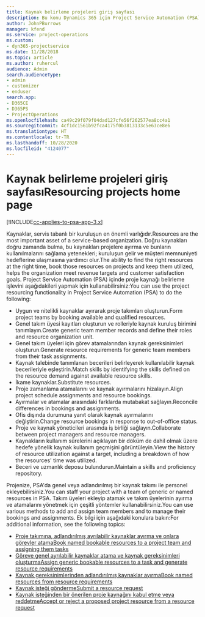 ```yaml
---
title: Kaynak belirleme projeleri giriş sayfası
description: Bu konu Dynamics 365 için Project Service Automation (PSA) içindeki kaynak yönetimi özellikleri hakkında bilgi sağlar.
author: JohnPBurrows
manager: kfend
ms.service: project-operations
ms.custom:
- dyn365-projectservice
ms.date: 11/28/2018
ms.topic: article
ms.author: ruhercul
audience: Admin
search.audienceType:
- admin
- customizer
- enduser
search.app:
- D365CE
- D365PS
- ProjectOperations
ms.openlocfilehash: ca49c29f079f04dad127cfe56f262577ea8cc4a1
ms.sourcegitcommit: 4cf1dc1561b92fca4175f0b3813133c5e63ce8e6
ms.translationtype: HT
ms.contentlocale: tr-TR
ms.lasthandoff: 10/28/2020
ms.locfileid: "4124077"
---
```

# <a name="resourcing-projects-home-page"></a><span data-ttu-id="ba774-103">Kaynak belirleme projeleri giriş sayfası</span><span class="sxs-lookup"><span data-stu-id="ba774-103">Resourcing projects home page</span></span>

[!INCLUDE[cc-applies-to-psa-app-3.x](../includes/cc-applies-to-psa-app-3x.md)]

<span data-ttu-id="ba774-104">Kaynaklar, servis tabanlı bir kuruluşun en önemli varlığıdır.</span><span class="sxs-lookup"><span data-stu-id="ba774-104">Resources are the most important asset of a service-based organization.</span></span> <span data-ttu-id="ba774-105">Doğru kaynakları doğru zamanda bulma, bu kaynakları projelere ayırma ve bunların kullanılmalarını sağlama yetenekleri; kuruluşun gelir ve müşteri memnuniyeti hedeflerine ulaşmasına yardımcı olur.</span><span class="sxs-lookup"><span data-stu-id="ba774-105">The ability to find the right resources at the right time, book those resources on projects and keep them utilized, helps the organization meet revenue targets and customer satisfaction goals.</span></span> <span data-ttu-id="ba774-106">Project Service Automation (PSA) içinde proje kaynağı belirleme işlevini aşağıdakileri yapmak için kullanabilirsiniz:</span><span class="sxs-lookup"><span data-stu-id="ba774-106">You can use the project resourcing functionality in Project Service Automation (PSA) to do the following:</span></span>

- <span data-ttu-id="ba774-107">Uygun ve nitelikli kaynaklar ayırarak proje takımları oluşturun.</span><span class="sxs-lookup"><span data-stu-id="ba774-107">Form project teams by booking available and qualified resources.</span></span>
- <span data-ttu-id="ba774-108">Genel takım üyesi kayıtları oluşturun ve rolleriyle kaynak kuruluş birimini tanımlayın.</span><span class="sxs-lookup"><span data-stu-id="ba774-108">Create generic team member records and define their roles and resource organization unit.</span></span>
- <span data-ttu-id="ba774-109">Genel takım üyeleri için görev atamalarından kaynak gereksinimleri oluşturun.</span><span class="sxs-lookup"><span data-stu-id="ba774-109">Generate resource requirements for generic team members from their task assignments.</span></span>
- <span data-ttu-id="ba774-110">Kaynak talebinde tanımlanan becerileri belirleyerek kullanılabilir kaynak becerileriyle eşleştirin.</span><span class="sxs-lookup"><span data-stu-id="ba774-110">Match skills by identifying the skills defined on the resource demand against available resource skills.</span></span>
- <span data-ttu-id="ba774-111">İkame kaynaklar.</span><span class="sxs-lookup"><span data-stu-id="ba774-111">Substitute resources.</span></span>
- <span data-ttu-id="ba774-112">Proje zamanlama atamalarını ve kaynak ayırmalarını hizalayın.</span><span class="sxs-lookup"><span data-stu-id="ba774-112">Align project schedule assignments and resource bookings.</span></span>
- <span data-ttu-id="ba774-113">Ayırmalar ve atamalar arasındaki farklarda mutabakat sağlayın.</span><span class="sxs-lookup"><span data-stu-id="ba774-113">Reconcile differences in bookings and assignments.</span></span>
- <span data-ttu-id="ba774-114">Ofis dışında durumuna yanıt olarak kaynak ayırmalarını değiştirin.</span><span class="sxs-lookup"><span data-stu-id="ba774-114">Change resource bookings in response to out-of-office status.</span></span>
- <span data-ttu-id="ba774-115">Proje ve kaynak yöneticileri arasında iş birliği sağlayın.</span><span class="sxs-lookup"><span data-stu-id="ba774-115">Collaborate between project managers and resource managers.</span></span>
- <span data-ttu-id="ba774-116">Kaynakların kullanım sürelerini açıklayan bir döküm de dahil olmak üzere hedefe yönelik kaynak kullanım geçmişini görüntüleyin.</span><span class="sxs-lookup"><span data-stu-id="ba774-116">View the history of resource utilization against a target, including a breakdown of how the resources' time was utilized.</span></span>
- <span data-ttu-id="ba774-117">Beceri ve uzmanlık deposu bulundurun.</span><span class="sxs-lookup"><span data-stu-id="ba774-117">Maintain a skills and proficiency repository.</span></span>


<span data-ttu-id="ba774-118">Projenize, PSA'da genel veya adlandırılmış bir kaynak takımı ile personel ekleyebilirsiniz.</span><span class="sxs-lookup"><span data-stu-id="ba774-118">You can staff your project with a team of generic or named resources in PSA.</span></span> <span data-ttu-id="ba774-119">Takım üyeleri ekleyip atamak ve takım üyelerinin ayırma ve atamalarını yönetmek için çeşitli yöntemler kullanabilirsiniz.</span><span class="sxs-lookup"><span data-stu-id="ba774-119">You can use various methods to add and assign team members and to manage their bookings and assignments.</span></span> <span data-ttu-id="ba774-120">Ek bilgi için aşağıdaki konulara bakın:</span><span class="sxs-lookup"><span data-stu-id="ba774-120">For additional information, see the following topics:</span></span>

- [<span data-ttu-id="ba774-121">Proje takımına, adlandırılmış ayrılabilir kaynaklar ayırma ve onlara görevler atama</span><span class="sxs-lookup"><span data-stu-id="ba774-121">Book named bookable resources to a project team and assigning them tasks</span></span>](assign-named-bookable-resource.md)
- [<span data-ttu-id="ba774-122">Göreve genel ayrılabilir kaynaklar atama ve kaynak gereksinimleri oluşturma</span><span class="sxs-lookup"><span data-stu-id="ba774-122">Assign generic bookable resources to a task and generate resource requirements</span></span>](assign-generic-bookable-resource.md)
- [<span data-ttu-id="ba774-123">Kaynak gereksinimlerinden adlandırılmış kaynaklar ayırma</span><span class="sxs-lookup"><span data-stu-id="ba774-123">Book named resources from resource requirements</span></span>](book-named-resource.md)
- [<span data-ttu-id="ba774-124">Kaynak isteği gönderme</span><span class="sxs-lookup"><span data-stu-id="ba774-124">Submit a resource request</span></span>](submit-resource-request.md)
- [<span data-ttu-id="ba774-125">Kaynak isteğinden bir önerilen proje kaynağını kabul etme veya reddetme</span><span class="sxs-lookup"><span data-stu-id="ba774-125">Accept or reject a proposed project resource from a resource request</span></span>](accept-reject-proposed-resource.md)
